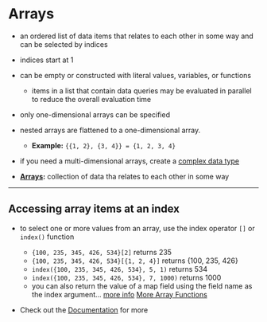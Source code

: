 # Arrays
- an ordered list of data items that relates to each other in some way and can be selected by indices
- indices start at 1
- can be empty or constructed with literal values, variables, or functions
    - items in a list that contain data queries may be evaluated in parallel to reduce the overall evaluation time
- only one-dimensional arrays can be specified
- nested arrays are flattened to a one-dimensional array.
    - **Example:** `{{1, 2}, {3, 4}} = {1, 2, 3, 4}`
- if you need a multi-dimensional arrays, create a [complex data type](./Complex.md)

- **[Arrays](./Array.md):** collection of data tha relates to each other in some way
---

## Accessing array items at an index
- to select one or more values from an array, use the index operator `[]` or `index()` function
    - `{100, 235, 345, 426, 534}[2]` returns 235
    - `{100, 235, 345, 426, 534}[{1, 2, 4}]` returns {100, 235, 426}
    - `index({100, 235, 345, 426, 534}, 5, 1)` returns 534
    - `index({100, 235, 345, 426, 534}, 7, 1000)` returns 1000
    - you can also return the value of a map field using the field name as the index argument... [more info](../Functions/Array.md#indexdata-index-default)
[More Array Functions](../Functions/Array.md)



- Check out the [Documentation](https://docs.appian.com/suite/help/23.4/parts-of-an-expression.html#arrays) for more

    